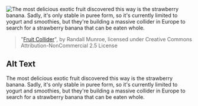 ![The most delicious exotic fruit discovered this way is the strawberry banana. Sadly, it's only stable in puree form, so it's currently limited to yogurt and smoothies, but they're building a massive collider in Europe to search for a strawberry banana that can be eaten whole.](https://imgs.xkcd.com/comics/fruit_collider.png)
> "[Fruit Collider](https://xkcd.com/1949/)", by Randall Munroe, licensed under Creative Commons Attribution-NonCommercial 2.5 License

## Alt Text
The most delicious exotic fruit discovered this way is the strawberry banana. Sadly, it's only stable in puree form, so it's currently limited to yogurt and smoothies, but they're building a massive collider in Europe to search for a strawberry banana that can be eaten whole.
